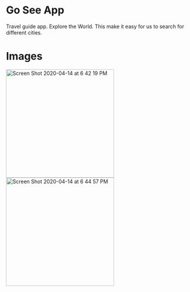 # Go See App

Travel guide app. 
Explore the World. 
This make it easy for us to search for different cities. 


# Images
<img width="296" alt="Screen Shot 2020-04-14 at 6 42 19 PM" src="https://user-images.githubusercontent.com/33560697/79290042-dbb15600-7e7f-11ea-8e28-85426f2cbfcd.png">

<img width="296" alt="Screen Shot 2020-04-14 at 6 44 57 PM" src="https://user-images.githubusercontent.com/33560697/79290164-36e34880-7e80-11ea-9820-dd46c2bd7c13.png">


